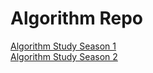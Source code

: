 # Algorithm Repo

[Algorithm Study Season 1](./docs/Study1/Study.md)  
[Algorithm Study Season 2](./docs/Study2/Study.md)
